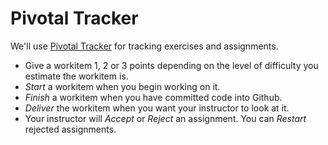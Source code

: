 Pivotal Tracker
===============

We'll use [Pivotal Tracker](https://www.pivotaltracker.com/) for tracking exercises and assignments.

* Give a workitem 1, 2 or 3 points depending on the level of difficulty you estimate the workitem is.
* *Start* a workitem when you begin working on it.
* *Finish* a workitem when you have committed code into Github.
* *Deliver* the workitem when you want your instructor to look at it.
* Your instructor will *Accept* or *Reject* an assignment. You can *Restart* rejected assignments.


